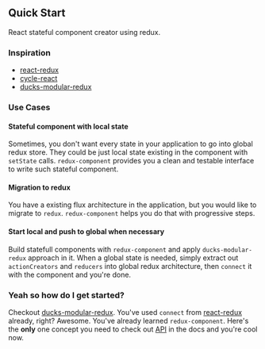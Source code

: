 ## Quick Start

React stateful component creator using redux.

### Inspiration

* [react-redux][react-redux]
* [cycle-react](https://github.com/pH200/cycle-react)
* [ducks-modular-redux][ducks-modular-redux]

### Use Cases

#### Stateful component with local state

Sometimes, you don't want every state in your application to go into global redux store. They could be just local state existing in the component with `setState` calls. `redux-component` provides you a clean and testable interface to write such stateful component.

#### Migration to redux

You have a existing flux architecture in the application, but you would like to migrate to `redux`. `redux-component` helps you do that with progressive steps.

#### Start local and push to global when necessary

Build statefull components with `redux-component` and apply `ducks-modular-redux` approach in it. When a global state is needed, simply extract out `actionCreators` and `reducers` into global redux architecture, then `connect` it with the component and you're done.

### Yeah so how do I get started?

Checkout [ducks-modular-redux][ducks-modular-redux]. You've used `connect` from [react-redux][react-redux] already, right? Awesome. You've already learned `redux-component`. Here's the **only** one concept you need to check out [API](https://github.com/tomchentw/redux-component/blob/master/docs/api.md) in the docs and you're cool now.

[react-redux]: https://github.com/rackt/react-redux/
[ducks-modular-redux]: https://github.com/erikras/ducks-modular-redux
